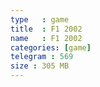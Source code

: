 ```yaml
---
type   : game
title  : F1 2002
name   : F1 2002
categories: [game]
telegram : 569
size : 305 MB
---
```



